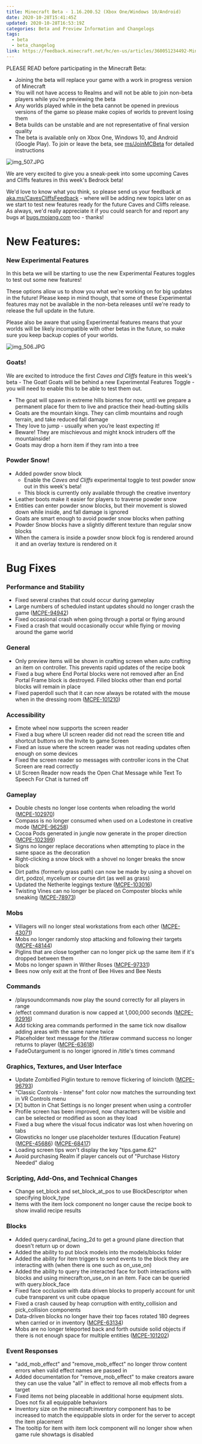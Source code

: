 ```yaml
---
title: Minecraft Beta - 1.16.200.52 (Xbox One/Windows 10/Android)
date: 2020-10-28T15:41:45Z
updated: 2020-10-28T16:53:19Z
categories: Beta and Preview Information and Changelogs
tags:
  - beta
  - beta_changelog
link: https://feedback.minecraft.net/hc/en-us/articles/360051234492-Minecraft-Beta-1-16-200-52-Xbox-One-Windows-10-Android-
---
```


PLEASE READ before participating in the Minecraft Beta:

- Joining the beta will replace your game with a work in progress version of Minecraft
- You will not have access to Realms and will not be able to join non-beta players while you're previewing the beta
- Any worlds played while in the beta cannot be opened in previous versions of the game so please make copies of worlds to prevent losing them
- Beta builds can be unstable and are not representative of final version quality
- The beta is available only on Xbox One, Windows 10, and Android (Google Play). To join or leave the beta, see [ms/JoinMCBeta](https://aka.ms/JoinMCBeta) for detailed instructions

![img_507.JPG](https://feedback.minecraft.net/hc/article_attachments/360074360472/img_507.JPG)

We are very excited to give you a sneak-peek into some upcoming Caves and Cliffs features in this week's Bedrock beta!

We'd love to know what you think, so please send us your feedback at [aka.ms/CavesCliffsFeedback](https://aka.ms/CavesCliffsFeedback) - where will be adding new topics later on as we start to test new features ready for the future Caves and Cliffs release. As always, we'd really appreciate it if you could search for and report any bugs at [bugs.mojang.com](https://bugs.mojang.com/) too - thanks!

# New Features:

### **New Experimental Features**

In this beta we will be starting to use the new Experimental Features toggles to test out some new features!

These options allow us to show you what we're working on for big updates in the future! Please keep in mind though, that some of these Experimental features may not be available in the non-beta releases until we're ready to release the full update in the future.

Please also be aware that using Experimental features means that your worlds will be likely incompatible with other betas in the future, so make sure you keep backup copies of your worlds.

![img_506.JPG](https://feedback.minecraft.net/hc/article_attachments/360074360872/img_506.JPG)

### **Goats!**

We are excited to introduce the first *Caves and Cliffs* feature in this week's beta - The Goat! Goats will be behind a new Experimental Features Toggle - you will need to enable this to be able to test them out.

- The goat will spawn in extreme hills biomes for now, until we prepare a permanent place for them to live and practice their head-butting skills
- Goats are the mountain kings. They can climb mountains and rough terrain, and take reduced fall damage
- They love to jump - usually when you’re least expecting it!
- Beware! They are mischievous and might knock intruders off the mountainside!
- Goats may drop a horn item if they ram into a tree

### **Powder Snow!**

- Added powder snow block
  - Enable the *Caves and Cliffs* experimental toggle to test powder snow out in this week's beta!
  - This block is currently only available through the creative inventory
- Leather boots make it easier for players to traverse powder snow
- Entities can enter powder snow blocks, but their movement is slowed down while inside, and fall damage is ignored
- Goats are smart enough to avoid powder snow blocks when pathing
- Powder Snow blocks have a slightly different texture than regular snow blocks
- When the camera is inside a powder snow block fog is rendered around it and an overlay texture is rendered on it

# Bug Fixes

### Performance and Stability

- Fixed several crashes that could occur during gameplay
- Large numbers of scheduled instant updates should no longer crash the game ([MCPE-94942](https://bugs.mojang.com/browse/MCPE-94942))
- Fixed occasional crash when going through a portal or flying around
- Fixed a crash that would occasionally occur while flying or moving around the game world

### General

- Only preview items will be shown in crafting screen when auto crafting an item on controller. This prevents rapid updates of the recipe book
- Fixed a bug where End Portal blocks were not removed after an End Portal Frame block is destroyed. Filled blocks other than end portal blocks will remain in place
- Fixed paperdoll such that it can now always be rotated with the mouse when in the dressing room ([MCPE-101210](https://bugs.mojang.com/browse/MCPE-101210))

### Accessibility

- Emote wheel now supports the screen reader
- Fixed a bug where UI screen reader did not read the screen title and shortcut buttons on the Invite to game Screen
- Fixed an issue where the screen reader was not reading updates often enough on some devices
- Fixed the screen reader so messages with controller icons in the Chat Screen are read correctly
- UI Screen Reader now reads the Open Chat Message while Text To Speech For Chat is turned off

### Gameplay

- Double chests no longer lose contents when reloading the world ([MCPE-102970](https://bugs.mojang.com/browse/MCPE-102970))
- Compass is no longer consumed when used on a Lodestone in creative mode ([MCPE-96258](https://bugs.mojang.com/browse/MCPE-96258))
- Cocoa Pods generated in jungle now generate in the proper direction ([MCPE-102399](https://bugs.mojang.com/browse/MCPE-102399)) 
- Signs no longer replace decorations when attempting to place in the same space as the decoration
- Right-clicking a snow block with a shovel no longer breaks the snow block
- Dirt paths (formerly grass path) can now be made by using a shovel on dirt, podzol, mycelium or course dirt (as well as grass)
- Updated the Netherite leggings texture ([MCPE-103016](https://bugs.mojang.com/browse/MCPE-103016))
- Twisting Vines can no longer be placed on Composter blocks while sneaking ([MCPE-78973](https://bugs.mojang.com/browse/MCPE-78973))

### Mobs

- Villagers will no longer steal workstations from each other ([MCPE-43071](https://bugs.mojang.com/browse/MCPE-43071))
- Mobs no longer randomly stop attacking and following their targets ([MCPE-48144](https://bugs.mojang.com/browse/MCPE-48144))
- Piglins that are close together can no longer pick up the same item if it's dropped between them
- Mobs no longer spawn in Wither Roses ([MCPE-97331](https://bugs.mojang.com/browse/MCPE-97331))
- Bees now only exit at the front of Bee Hives and Bee Nests

### Commands

- /playsoundcommands now play the sound correctly for all players in range
- /effect command duration is now capped at 1,000,000 seconds ([MCPE-92916](https://bugs.mojang.com/browse/MCPE-92916))
- Add ticking area commands performed in the same tick now disallow adding areas with the same name twice
- Placeholder text message for the /titleraw command success no longer returns to player ([MCPE-63618](https://bugs.mojang.com/browse/MCPE-63618))
- FadeOutargument is no longer ignored in /title's times command  
    

### Graphics, Textures, and User Interface

- Update Zombified Piglin texture to remove flickering of loincloth ([MCPE-96793](https://bugs.mojang.com/browse/MCPE-96793))
- "Classic Controls - Intense" font color now matches the surrounding text in VR Controls menu
- \[X\] button in Chat Settings is no longer present when using a controller
- Profile screen has been improved, now characters will be visible and can be selected or modified as soon as they load
- Fixed a bug where the visual focus indicator was lost when hovering on tabs
- Glowsticks no longer use placeholder textures (Education Feature) ([MCPE-45686](https://bugs.mojang.com/browse/MCPE-45686)) ([MCPE-68417](https://bugs.mojang.com/browse/MCPE-68417))
- Loading screen tips won't display the key "tips.game.62"
- Avoid purchasing Realm if player cancels out of "Purchase History Needed" dialog

### Scripting, Add-Ons, and Technical Changes

- Change set_block and set_block_at_pos to use BlockDescriptor when specifying block_type
- Items with the item lock component no longer cause the recipe book to show invalid recipe results

### Blocks

- Added query.cardinal_facing_2d to get a ground plane direction that doesn't return up or down
- Added the ability to put block models into the models/blocks folder
- Added the ability for item triggers to send events to the block they are interacting with (when there is one such as on_use_on)
- Added the ability to query the interacted face for both interactions with blocks and using minecraft:on_use_on in an item. Face can be queried with query.block_face
- Fixed face occlusion with data driven blocks to properly account for unit cube transparent vs unit cube opaque
- Fixed a crash caused by heap corruption with entity_collision and pick_collision components
- Data-driven blocks no longer have their top faces rotated 180 degrees when carried or in inventory ([MCPE-63134](https://bugs.mojang.com/browse/MCPE-63134))
- Mobs are no longer teleported back and forth outside solid objects if there is not enough space for multiple entities ([MCPE-101202](https://bugs.mojang.com/browse/MCPE-101202))

### Event Responses

- "add_mob_effect" and "remove_mob_effect" no longer throw content errors when valid effect names are passed in
- Added documentation for "remove_mob_effect" to make creators aware they can use the value "all" in effect to remove all mob effects from a target
- Fixed items not being placeable in additional horse equipment slots. Does not fix all equippable behaviors
- Inventory size on the minecraft:inventory component has to be increased to match the equippable slots in order for the server to accept the item placement
- The tooltip for item with item lock component will no longer show when game rule showtags is disabled
